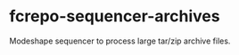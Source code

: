 fcrepo-sequencer-archives
=====================
Modeshape sequencer to process large tar/zip archive files.
